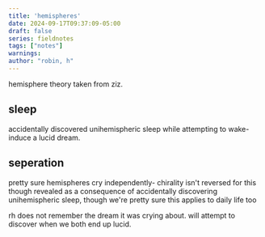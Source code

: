 ```yaml
---
title: 'hemispheres'
date: 2024-09-17T09:37:09-05:00
draft: false
series: fieldnotes
tags: ["notes"]
warnings:
author: "robin, h"
---
```


hemisphere theory taken from ziz.

## sleep
accidentally discovered unihemispheric sleep while attempting to wake-induce a lucid dream.

## seperation
pretty sure hemispheres cry independently- chirality isn't reversed for this though
revealed as a consequence of accidentally discovering unihemispheric sleep, though we're pretty sure this applies to daily life too

rh does not remember the dream it was crying about. will attempt to discover when we both end up lucid.
